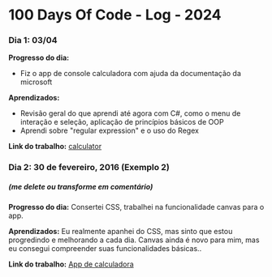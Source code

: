 # 100 Days Of Code - Log - 2024

### Dia 1: 03/04

**Progresso do dia:** 
- Fiz o app de console calculadora com ajuda da documentação da microsoft

**Aprendizados:** 
- Revisão geral do que aprendi até agora com C#, como o menu de interação e seleção, aplicação de princípios básicos de OOP
- Aprendi sobre "regular expression" e o uso do Regex

**Link do trabalho:**
[calculator](https://github.com/breno085/calculator-csharpacademy)

### Dia 2: 30 de fevereiro, 2016 (Exemplo 2)
##### (me delete ou transforme em comentário)

**Progresso do dia:** Consertei CSS, trabalhei na funcionalidade canvas para o app.

**Aprendizados:** Eu realmente apanhei do CSS, mas sinto que estou progredindo e melhorando a cada dia. Canvas ainda é novo para mim, mas eu consegui compreender suas funcionalidades básicas..

**Link do trabalho:** [App de calculadora](http://www.example.com)
